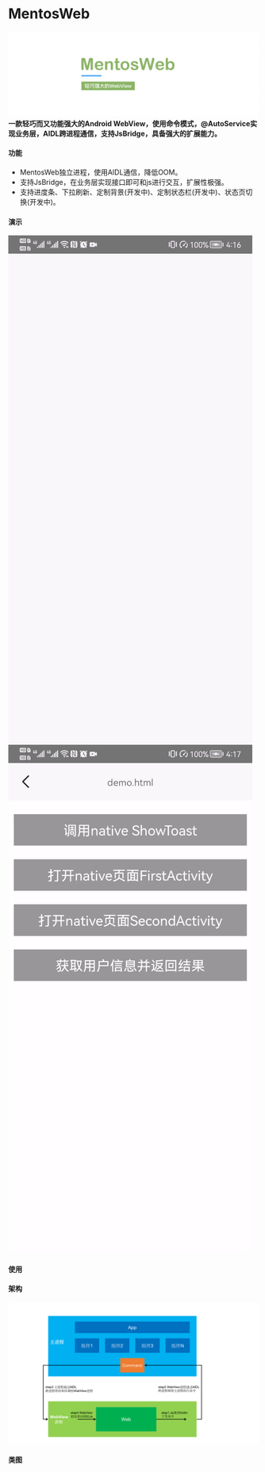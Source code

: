 # MentosWeb
![MentosWeb](images/MentosWeb.png)
**一款轻巧而又功能强大的Android WebView，使用命令模式，@AutoService实现业务层，AIDL跨进程通信，支持JsBridge，具备强大的扩展能力。**
#### 功能
* MentosWeb独立进程，使用AIDL通信，降低OOM。
* 支持JsBridge，在业务层实现接口即可和js进行交互，扩展性极强。
* 支持进度条、下拉刷新、定制背景(开发中)、定制状态栏(开发中)、状态页切换(开发中)。
#### 演示
![MentosWeb](images/demo1.gif) ![MentosWeb](images/demo2.gif)
#### 使用
#### 架构
![MentosWeb](images/MentosWebArchitecture.png)
#### 类图

